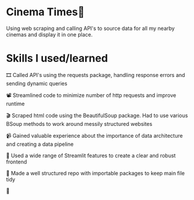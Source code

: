 # Cinema Times🍿
Using web scraping and calling API's to source data for all my nearby cinemas and display it in one place.

# Skills I used/learned

🎞️ Called API's using the requests package, handling response errors and sending dynamic queries

📽️ Streamlined code to minimize number of http requests and improve runtime

🎬 Scraped html code using the BeautifulSoup package. Had to use various BSoup methods to work around messily structured websites

📹 Gained valuable experience about the importance of data architecture and creating a data pipeline 

🎦 Used a wide range of Streamlit features to create a clear and robust frontend

🎥 Made a well structured repo with importable packages to keep main file tidy

📸

